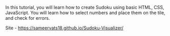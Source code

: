 In this tutorial, you will learn how to create Sudoku using basic HTML, CSS, JavaScript. You will learn how to select numbers and place them on the tile, and check for errors.

Site - https://sameervats18.github.io/Sudoku-Visualizer/
